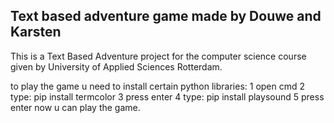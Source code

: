 ## Text based adventure game made by Douwe and Karsten

This is a Text Based Adventure project for the computer science course given by University of Applied Sciences Rotterdam.


to play the game u need to install certain python libraries:
1 open cmd
2 type: pip install termcolor
3 press enter
4 type: pip install playsound
5 press enter
now u can play the game.